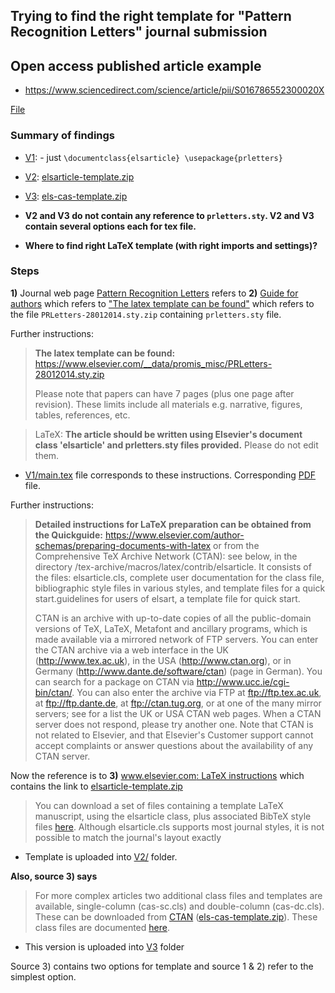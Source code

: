 ## Trying to find the right template for "Pattern Recognition Letters" journal submission

## Open access published article example 

- https://www.sciencedirect.com/science/article/pii/S016786552300020X 

[File](ExampleOfPublishedArticle)

### Summary of findings 

- [V1](./V1/): - just `\documentclass{elsarticle} \usepackage{prletters}` 
- [V2](./V2): [elsarticle-template.zip](https://www.elsevier.com/__data/assets/file/0007/56842/elsarticle-template.zip)
- [V3](./V3): [els-cas-template.zip](https://mirrors.ctan.org/macros/latex/contrib/els-cas-templates.zip)



- **V2 and V3 do not contain any reference to `prletters.sty`. V2 and V3 contain several options each for tex file.**
- **Where to find right LaTeX template (with right imports and settings)?**

### Steps

**1)** Journal web page [Pattern Recognition Letters](https://www.sciencedirect.com/journal/pattern-recognition-letters) refers to **2)** [Guide for authors](https://www.elsevier.com/journals/pattern-recognition-letters/0167-8655/guide-for-authors) which refers to ["The latex template can be found"](https://www.elsevier.com/__data/promis_misc/PRLetters-28012014.sty.zip) which refers to the file `PRLetters-28012014.sty.zip` containing `prletters.sty` file.

Further instructions:

> **The latex template can be found:** https://www.elsevier.com/__data/promis_misc/PRLetters-28012014.sty.zip 
>
> Please note that papers can have 7 pages (plus one page after revision).
> These limits include all materials e.g. narrative, figures, tables,
> references, etc.

> LaTeX: **The article should be written using Elsevier's document class 'elsarticle' and prletters.sty files provided.** Please do not edit them.

- [V1/main.tex](V1/main.tex) file corresponds to these instructions. Corresponding [PDF](./V1/main.pdf) file.

Further instructions:

> **Detailed instructions for LaTeX preparation can be obtained from the Quickguide:**
> https://www.elsevier.com/author-schemas/preparing-documents-with-latex or
> from the Comprehensive TeX Archive Network (CTAN): see below, in the
> directory /tex-archive/macros/latex/contrib/elsarticle. It consists of the
> files: elsarticle.cls, complete user documentation for the class file,
> bibliographic style files in various styles, and template files for a quick
> start.guidelines for users of elsart, a template file for quick start.
> 
> CTAN is an archive with up-to-date copies of all the public-domain versions
> of TeX, LaTeX, Metafont and ancillary programs, which is made available via a
> mirrored network of FTP servers. You can enter the CTAN archive via a web
> interface in the UK (http://www.tex.ac.uk), in the USA (http://www.ctan.org),
> or in Germany (http://www.dante.de/software/ctan) (page in German). You can
> search for a package on CTAN via http://www.ucc.ie/cgi-bin/ctan/. You can
> also enter the archive via FTP at ftp://ftp.tex.ac.uk, at ftp://ftp.dante.de,
> at ftp://ctan.tug.org, or at one of the many mirror servers; see for a list
> the UK or USA CTAN web pages. When a CTAN server does not respond, please try
> another one. Note that CTAN is not related to Elsevier, and that Elsevier's
> Customer support cannot accept complaints or answer questions about the
> availability of any CTAN server. 


Now the reference is to **3)** [www.elsevier.com: LaTeX instructions](https://www.elsevier.com/author-schemas/preparing-documents-with-latex) which contains the link to [elsarticle-template.zip](https://www.elsevier.com/__data/assets/file/0007/56842/elsarticle-template.zip) 
> You can download a set of files containing a template LaTeX manuscript, using
> the elsarticle class, plus associated BibTeX style files
> [here](https://www.elsevier.com/__data/assets/file/0007/56842/elsarticle-template.zip).
> Although elsarticle.cls supports most journal styles, it is not possible to
> match the
> journal's layout exactly 

- Template is uploaded into [V2/](./V2/elsarticle) folder.

**Also, source 3) says**

> For more complex articles two additional class files and templates are available, single-column (cas-sc.cls) and double-column (cas-dc.cls). 
> These can be downloaded from [CTAN](https://www.ctan.org/pkg/els-cas-templates/) ([els-cas-template.zip](https://mirrors.ctan.org/macros/latex/contrib/els-cas-templates.zip)). These class files are documented [here](https://support.stmdocs.in/wiki/index.php?title=Elsarticle.cls).
- This version is uploaded into [V3](./V3/) folder

Source 3) contains two options for template and source 1 & 2) refer to the simplest option.
